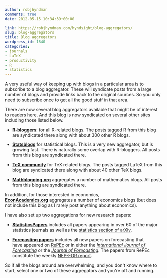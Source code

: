 ```yaml
---
author: robjhyndman
comments: true
date: 2012-05-15 10:34:39+00:00

link: https://robjhyndman.com/hyndsight/blog-aggregators/
slug: blog-aggregators
title: Blog aggregators
wordpress_id: 1840
categories:
- journals
- LaTeX
- productivity
- R
- statistics
---
```


A very useful way of keeping up with blogs in a particular area is to subscribe to a blog aggregator. These will syndicate posts from a large number of blogs and provide links back to the original sources. So you only need to subscribe once to get all the good stuff in that area.

There are now several blog aggregators available that might be of interest to readers here. And this blog is now syndicated on several other sites including those listed below.<!-- more -->



	
  * **[R-bloggers](http://www.r-bloggers.com/)**: for all R-related blogs. The posts tagged R from this blog are syndicated there along with about 300 other R blogs.

	
  * **[Statsblogs](http://www.statsblogs.com/)** for statistical blogs. This is a very new aggregator, but is growing fast. There is naturally some overlap with R-bloggers. All posts from this blog are syndicated there.

	
  * **[TeX community](http://www.texample.net/community/)** for TeX related blogs. The posts tagged LaTeX from this blog are syndicated there along with about 40 other TeX blogs.

	
  * **[Mathblogging.org](http://www.mathblogging.org/)** aggregates a number of mathematics blogs. All posts from this blog are syndicated there.


In addition, for those interested in economics, **[EconAcademics.org](http://econacademics.org/)** aggregates a number of economics blogs (but does not include this blog as I rarely post anything about economics).

I have also set up two aggregations for new research papers:



	
  * **[StatisticsPapers](http://feeds.feedburner.com/StatisticsPapers)** includes all papers appearing in over 60 of the major statistics journals as well as the [statistics section of arXiv](http://arxiv.org/archive/stat).

	
  * **[Forecasting papers](http://feeds.feedburner.com/Forecasting)** includes all new papers on forecasting that have appeared on [RePEc](http://econpapers.repec.org/) or in either the [_International Journal of Forecasting_](http://www.forecasters.org/ijf/) or the [_Journal of Forecasting_](http://www3.interscience.wiley.com/journal/2966/home). The papers from RePEc constitute the weekly [NEP-FOR report](http://ideas.repec.org/n/nep-for/).


So if all the blogs around are overwhelming, and you don't know where to start, select one or two of these aggregators and you're off and running.


